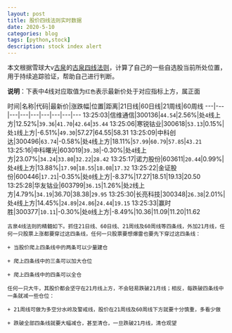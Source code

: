 ```yaml
---
layout: post
title: 股价四线法则实时数据
date: 2020-5-10
categories: blog
tags: [python,stock]
description: stock index alert
---
```



本文根据雪球大v[古泉](https://xueqiu.com/u/7148646888)的[古泉四线法则](https://xueqiu.com/7148646888/130498192)，计算了自己的一些自选股当前所处位置，用于持续追踪验证，帮助自己进行判断。

**说明**：下表中4线对应取值为`红色`表示最新价处于对应指标上方，属正面

时间|名称|代码|最新价|涨跌幅|位置|距离|21日线|60日线|21周线|60周线
---|---|---|---|---|---|---|---|---
13:25:03|信维通信|300136|`44.54`|2.56%|处`4`线上方|12.52%|`39.36`|`41.70`|`42.64`|`35.44`
13:25:06|寒锐钴业|300618|`53.13`|0.15%|处`1`线上方|-6.51%|`49.30`|57.27|64.55|58.31
13:25:09|中科创达|300496|`63.74`|-0.58%|处`4`线上方|18.11%|`57.99`|`60.79`|`57.85`|`43.21`
13:25:16|中科曙光|603019|`39.38`|-0.30%|处`4`线上方|23.07%|`34.24`|`33.80`|`32.22`|`28.42`
13:25:17|诺力股份|603611|`20.44`|0.99%|处`4`线上方|13.88%|`17.90`|`18.55`|`18.08`|`17.32`
13:25:22|金证股份|600446|`17.21`|-0.35%|处`0`线上方|-8.37%|17.27|18.51|19.13|20.50
13:25:28|华友钴业|603799|`36.15`|1.26%|处`2`线上方|4.79%|`34.19`|36.70|38.38|`29.95`
13:25:30|长亮科技|300348|`26.38`|2.01%|处`4`线上方|14.45%|`24.89`|`24.86`|`24.44`|`19.15`
13:25:33|赢时胜|300377|`10.11`|-0.30%|处`0`线上方|-8.49%|10.36|11.09|11.20|11.62

```
古泉4线法则的精髓如下。抓住21日线、60日线、21周线及60周线等四条线，外加21月线，任何一只股票上涨都要穿过这四条线，任何一只股票要想爆雷也要先下穿过这四条线：

+ 当股价爬上四条线中的两条可以少量建仓

+ 爬上四条线中的三条可以加大仓位

+ 爬上四条线中的四条可以全仓

任何一只大牛，其股价都会坚守在21月线上方，不会轻易跌破21月线；相反，每跌破四条线中一条就减一些仓位：

+ 21周线可做为多空分水岭及警戒线，股价在21周线及60周线下方就要十分慎重，多看少做

+ 跌破全部四条线就要大幅减仓，甚至清仓，一旦跌破21月线，清仓观望
```
